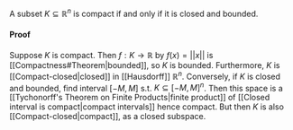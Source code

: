 A subset $K\subseteq \mathbb R^n$ is compact if and only if it is closed and bounded.
#### Proof
Suppose $K$ is compact. Then $f:K\to\mathbb R$ by $f(x)=||x||$ is [[Compactness#Theorem|bounded]], so $K$ is bounded. Furthermore, $K$ is [[Compact-closed|closed]] in [[Hausdorff]] $\mathbb R^n$. 
Conversely, if $K$ is closed and bounded, find interval $[-M,M]$ s.t. $K\subseteq [-M,M]^n$. Then this space is a [[Tychonorff's Theorem on Finite Products|finite product]] of [[Closed interval is compact|compact intervals]] hence compact. But then $K$ is also [[Compact-closed|compact]], as a closed subspace.